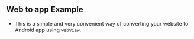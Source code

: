 ## Web to app Example
- This is a simple and very convenient way of converting your website to Android app using `webView`.